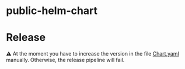 # public-helm-chart

# Release

⚠️ At the moment you have to increase the version in the file [Chart.yaml](./charts/l7-services/Chart.yaml) manually.
Otherwise, the release pipeline will fail.
